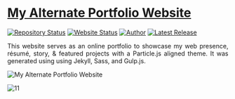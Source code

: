 # <a href="https://github.com/vijukathole98" target="_blank">My Alternate Portfolio Website</a>

[![Repository Status](https://img.shields.io/badge/Repository%20Status-Maintained-dark%20green.svg)](https://github.com/vijukathole98/my_site.github.com/)
[![Website Status](https://img.shields.io/badge/Website%20Status-Online-red)](https://vijukathole98.github.io/my_site.github.com/)
[![Author](https://img.shields.io/badge/Author-Vijay%20Govind%20KAthole-green.svg)](https://www.linkedin.com/in/vijay-kathole-852089158/)
[![Latest Release](https://img.shields.io/badge/Latest%20Release-14%20Nov%202022-yellow.svg)](https://github.com/vijukathole98/my_site.github.com/edit/master)

 <p align="justify">This website serves as an online portfolio to showcase my web presence, résumé, story, & featured projects with a Particle.js aligned theme. It was generated using using Jekyll, Sass, and Gulp.js.</p>


![My Alternate Portfolio Website](https://github.com/vijukathole98/my_site.github.com/blob/master/My-Alternate-Portfolio-Website.jpg)

![11](https://user-images.githubusercontent.com/85567517/205428114-656d68ad-c16f-4a7a-997c-bf78c74a8220.jpg)


